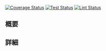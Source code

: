 [![Coverage Status](https://coveralls.io/repos/github/brokenManager/web-screenshot-cli/badge.svg?branch=<ブランチ名>)](https://coveralls.io/github/brokenManager/web-screenshot-cli?branch=<ブランチ名>)
[![Test Status](https://github.com/brokenManager/web-screenshot-cli/workflows/test/badge.svg?branch=<ブランチ名>)](https://github.com/shun-shobon/blog/actions?query=workflow:test+branch:<ブランチ名>)
[![Lint Status](https://github.com/brokenManager/web-screenshot-cli/workflows/lint/badge.svg?branch=<ブランチ名>)](https://github.com/shun-shobon/blog/actions?query=workflow:lint+branch:<ブランチ名>)

## 概要
<!-- Pull Requestの内容について簡潔に述べてください。 -->

## 詳細
<!--
変更点について詳細を述べてください。

- [ ] ToDo形式でも良いです
-->
